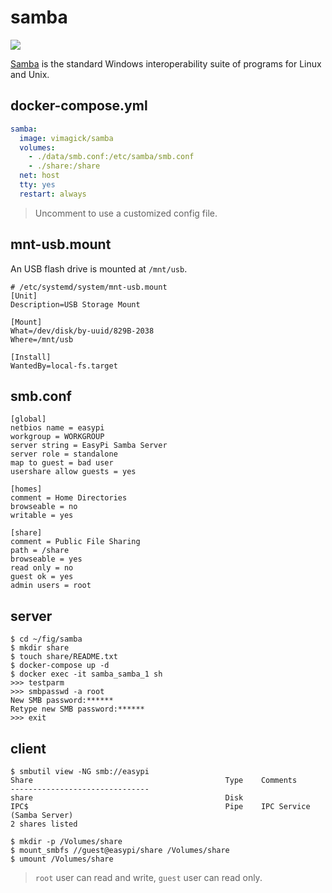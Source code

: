 samba
=====

![](https://badge.imagelayers.io/vimagick/samba:latest.svg)

[Samba][1] is the standard Windows interoperability suite of programs for
Linux and Unix.

## docker-compose.yml

```yaml
samba:
  image: vimagick/samba
  volumes:
    - ./data/smb.conf:/etc/samba/smb.conf
    - ./share:/share
  net: host
  tty: yes
  restart: always
```

> Uncomment to use a customized config file.

## mnt-usb.mount

An USB flash drive is mounted at `/mnt/usb`.

```
# /etc/systemd/system/mnt-usb.mount
[Unit]
Description=USB Storage Mount

[Mount]
What=/dev/disk/by-uuid/829B-2038
Where=/mnt/usb

[Install]
WantedBy=local-fs.target
```

## smb.conf

```
[global]
netbios name = easypi
workgroup = WORKGROUP
server string = EasyPi Samba Server
server role = standalone
map to guest = bad user
usershare allow guests = yes

[homes]
comment = Home Directories
browseable = no
writable = yes

[share]
comment = Public File Sharing
path = /share
browseable = yes
read only = no
guest ok = yes
admin users = root
```

## server

```
$ cd ~/fig/samba
$ mkdir share
$ touch share/README.txt
$ docker-compose up -d
$ docker exec -it samba_samba_1 sh
>>> testparm
>>> smbpasswd -a root
New SMB password:******
Retype new SMB password:******
>>> exit
```

## client

```
$ smbutil view -NG smb://easypi
Share                                           Type    Comments
-------------------------------
share                                           Disk
IPC$                                            Pipe    IPC Service (Samba Server)
2 shares listed

$ mkdir -p /Volumes/share
$ mount_smbfs //guest@easypi/share /Volumes/share
$ umount /Volumes/share
```

> `root` user can read and write, `guest` user can read only.

[1]: https://www.samba.org/
